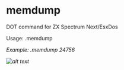 # memdump
 DOT command for ZX Spectrum Next/EsxDos
 
 Usage: .memdump <address>
 
 Example: .memdump 24756
 
 
![alt text](http://mb-maniax.cz/wp-content/uploads/2021/05/20210505_165300.jpg)
